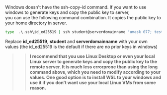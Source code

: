 Windows doesn't have the ssh-copy-id command. If you want to use windows to generate keys and copy the public key to server,  
you can use the following command combination.  It copies the public key to your home directory in server.  

````bat
type  .\.ssh\id_ed25519 | ssh student@serverdomainname "umask 077; test -d .ssh || mkdir .ssh ; cat >> .ssh/authorized_keys"  
````
Replace **id_ed25519**, **student** and **serverdomainname** with your own values (the id_ed25519 is the default if there are no prior keys in windows) 


>>**I recommend that you use Linux Desktop or even your local Linux server to generate keys and copy the public key to the remote server. It is much less errorprone than using the long command above, which you need to modify according to your values.  One good option is to install WSL to your windows and use it if you don't want use your local Linux VMs from some reason.**
